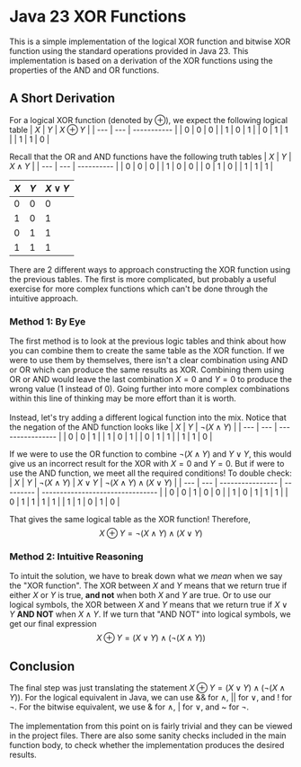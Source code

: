 # Java 23 XOR Functions
This is a simple implementation of the logical XOR function and bitwise XOR function using the standard operations provided in Java 23. This implementation is based on a derivation of the XOR functions using the properties of the AND and OR functions.
## A Short Derivation
For a logical XOR function (denoted by $\oplus$), we expect the following logical table 
| $X$ | $Y$ | $X\oplus Y$ |
| --- | --- | ----------- |
|  0  |  0  |      0      |
|  1  |  0  |      1      |
|  0  |  1  |      1      |
|  1  |  1  |      0      |


Recall that the OR and AND functions have the following truth tables
| $X$ | $Y$ | $X\land Y$ |
| --- | --- | ---------- |
|  0  |  0  |      0     |
|  1  |  0  |      0     |
|  0  |  1  |      0     |
|  1  |  1  |      1     | 


| $X$ | $Y$ | $X\lor Y$ |
| --- | --- | --------- |
|  0  |  0  |     0     |
|  1  |  0  |     1     |
|  0  |  1  |     1     |
|  1  |  1  |     1     |


There are 2 different ways to approach constructing the XOR function using the previous tables. The first is more complicated, but probably a useful exercise for more complex functions which can't be done through the intuitive approach. 
### Method 1: By Eye
The first method is to look at the previous logic tables and think about how you can combine them to create the same table as the XOR function. If we were to use them by themselves, there isn't a clear combination using AND or OR which can produce the same results as XOR. Combining them using OR or AND would leave the last combination $X=0$ and $Y=0$ to produce the wrong value (1 instead of 0). Going further into more complex combinations within this line of thinking may be more effort than it is worth. \
 \
Instead, let's try adding a different logical function into the mix. Notice that the negation of the AND function looks like 
| $X$ | $Y$ | $\neg(X\land Y)$ |
| --- | --- | ---------------- |
|  0  |  0  |        1         |
|  1  |  0  |        1         |
|  0  |  1  |        1         |
|  1  |  1  |        0         |


If we were to use the OR function to combine $\neg(X\land Y)$ and $Y\lor Y$, this would give us an incorrect result for the XOR with $X=0$ and $Y=0$. But if were to use the AND function, we meet all the required conditions! To double check:
| $X$ | $Y$ | $\neg(X\land Y)$ | $X\lor Y$ | $\neg (X\land Y)\land (X\lor Y)$ |
| --- | --- | ---------------- | --------- | -------------------------------- |
|  0  |  0  |        1         |     0     |                0                 |
|  1  |  0  |        1         |     1     |                1                 |
|  0  |  1  |        1         |     1     |                1                 |
|  1  |  1  |        0         |     1     |                0                 |


That gives the same logical table as the XOR function! Therefore, 
$$X\oplus Y = \neg (X\land Y)\land (X\lor Y)$$

### Method 2: Intuitive Reasoning 
To intuit the solution, we have to break down what we *mean* when we say the "XOR function". The XOR between $X$ and $Y$ means that we return true if either $X$ or $Y$ is true, **and not** when both $X$ and $Y$ are true. Or to use our logical symbols, the XOR between $X$ and $Y$ means that we return true if $X\lor Y$ **AND NOT** when $X\land Y$. If we turn that "AND NOT" into logical symbols, we get our final expression 
$$X\oplus Y = (X\lor Y)\land(\neg (X\land Y))$$

## Conclusion
The final step was just translating the statement $X\oplus Y=(X\lor Y)\land (\neg(X\land Y))$. For the logical equivalent in Java, we can use && for $\land$, || for $\lor$, and ! for $\neg$. For the bitwise equivalent, we use & for $\land$, | for $\lor$, and ~ for $\neg$. \
 \
The implementation from this point on is fairly trivial and they can be viewed in the project files. There are also some sanity checks included in the main function body, to check whether the implementation produces the desired results. 
